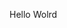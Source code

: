 Hello Wolrd

































































































































































































































































































































































































































































































































































































































































































































































































































































































































































































































































































































































































































































































































































































































































































































































































































































































































































































































































































































































































































































































































































































































































































































































































































































































































































































































































































































































































































































































































































































































































































































































































































































































































































































































































































































































































































































































































































































































































































































































































































































































































































































































































































































































































































































































































































































































































































































































































































































































































































































































































































































































































































































































































































































































































































































































































































































































